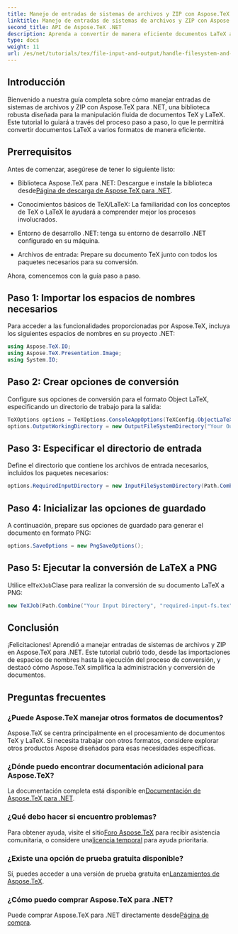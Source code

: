```yaml
---
title: Manejo de entradas de sistemas de archivos y ZIP con Aspose.TeX para .NET
linktitle: Manejo de entradas de sistemas de archivos y ZIP con Aspose.TeX para .NET
second_title: API de Aspose.TeX .NET
description: Aprenda a convertir de manera eficiente documentos LaTeX a varios formatos a través de pasos fáciles de seguir, incluida la configuración de opciones de conversión, la especificación de directorios de entrada y la ejecución de conversiones.
type: docs
weight: 11
url: /es/net/tutorials/tex/file-input-and-output/handle-filesystem-and-zip-inputs/
---
```

## Introducción

Bienvenido a nuestra guía completa sobre cómo manejar entradas de sistemas de archivos y ZIP con Aspose.TeX para .NET, una biblioteca robusta diseñada para la manipulación fluida de documentos TeX y LaTeX. Este tutorial lo guiará a través del proceso paso a paso, lo que le permitirá convertir documentos LaTeX a varios formatos de manera eficiente.

## Prerrequisitos

Antes de comenzar, asegúrese de tener lo siguiente listo:

-  Biblioteca Aspose.TeX para .NET: Descargue e instale la biblioteca desde[Página de descarga de Aspose.TeX para .NET](https://releases.aspose.com/tex/net/).
  
- Conocimientos básicos de TeX/LaTeX: La familiaridad con los conceptos de TeX o LaTeX le ayudará a comprender mejor los procesos involucrados.

- Entorno de desarrollo .NET: tenga su entorno de desarrollo .NET configurado en su máquina.

- Archivos de entrada: Prepare su documento TeX junto con todos los paquetes necesarios para su conversión.

Ahora, comencemos con la guía paso a paso.

## Paso 1: Importar los espacios de nombres necesarios

Para acceder a las funcionalidades proporcionadas por Aspose.TeX, incluya los siguientes espacios de nombres en su proyecto .NET:

```csharp
using Aspose.TeX.IO;
using Aspose.TeX.Presentation.Image;
using System.IO;
```

## Paso 2: Crear opciones de conversión

Configure sus opciones de conversión para el formato Object LaTeX, especificando un directorio de trabajo para la salida:

```csharp
TeXOptions options = TeXOptions.ConsoleAppOptions(TeXConfig.ObjectLaTeX);
options.OutputWorkingDirectory = new OutputFileSystemDirectory("Your Output Directory");
```

## Paso 3: Especificar el directorio de entrada

Define el directorio que contiene los archivos de entrada necesarios, incluidos los paquetes necesarios:

```csharp
options.RequiredInputDirectory = new InputFileSystemDirectory(Path.Combine("Your Input Directory", "packages"));
```

## Paso 4: Inicializar las opciones de guardado

A continuación, prepare sus opciones de guardado para generar el documento en formato PNG:

```csharp
options.SaveOptions = new PngSaveOptions();
```

## Paso 5: Ejecutar la conversión de LaTeX a PNG

 Utilice el`TeXJob`Clase para realizar la conversión de su documento LaTeX a PNG:

```csharp
new TeXJob(Path.Combine("Your Input Directory", "required-input-fs.tex"), new ImageDevice(), options).Run();
```

## Conclusión

¡Felicitaciones! Aprendió a manejar entradas de sistemas de archivos y ZIP en Aspose.TeX para .NET. Este tutorial cubrió todo, desde las importaciones de espacios de nombres hasta la ejecución del proceso de conversión, y destacó cómo Aspose.TeX simplifica la administración y conversión de documentos.

## Preguntas frecuentes

### ¿Puede Aspose.TeX manejar otros formatos de documentos?

Aspose.TeX se centra principalmente en el procesamiento de documentos TeX y LaTeX. Si necesita trabajar con otros formatos, considere explorar otros productos Aspose diseñados para esas necesidades específicas.

### ¿Dónde puedo encontrar documentación adicional para Aspose.TeX?

 La documentación completa está disponible en[Documentación de Aspose.TeX para .NET](https://reference.aspose.com/tex/net/).

### ¿Qué debo hacer si encuentro problemas?

 Para obtener ayuda, visite el sitio[Foro Aspose.TeX](https://forum.aspose.com/c/tex/47) para recibir asistencia comunitaria, o considere una[licencia temporal](https://purchase.conholdate.com/temporary-license/) para ayuda prioritaria.

### ¿Existe una opción de prueba gratuita disponible?

 Sí, puedes acceder a una versión de prueba gratuita en[Lanzamientos de Aspose.TeX](https://releases.aspose.com/).

### ¿Cómo puedo comprar Aspose.TeX para .NET?

Puede comprar Aspose.TeX para .NET directamente desde[Página de compra](https://purchase.conholdate.com/buy).
